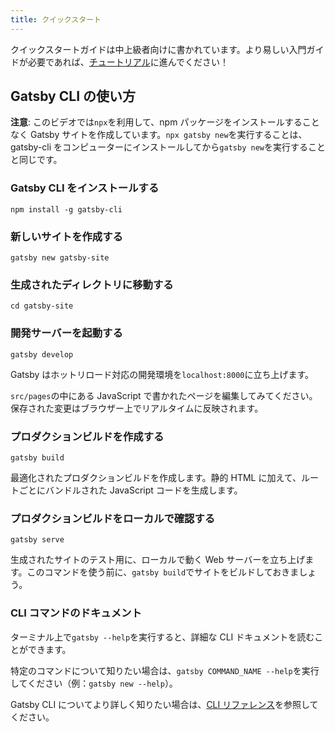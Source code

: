 ```yaml
---
title: クイックスタート
---
```


クイックスタートガイドは中上級者向けに書かれています。より易しい入門ガイドが必要であれば、[チュートリアル](/tutorial/)に進んでください！

## Gatsby CLI の使い方

<EggheadEmbed
  lessonLink="https://egghead.io/lessons/gatsby-quick-start-with-gatsby-create-develop-and-build-gatsby-sites-from-the-command-line"
  lessonTitle="Quick Start with Gatsby: Create, Develop, and Build Gatsby Sites From the Command Line"
/>

**注意**: このビデオでは`npx`を利用して、npm パッケージをインストールすることなく Gatsby サイトを作成しています。`npx gatsby new`を実行することは、gatsby-cli をコンピューターにインストールしてから`gatsby new`を実行することと同じです。

### Gatsby CLI をインストールする

```shell
npm install -g gatsby-cli
```

### 新しいサイトを作成する

```shell
gatsby new gatsby-site
```

### 生成されたディレクトリに移動する

```shell
cd gatsby-site
```

### 開発サーバーを起動する

```shell
gatsby develop
```

Gatsby はホットリロード対応の開発環境を`localhost:8000`に立ち上げます。

`src/pages`の中にある JavaScript で書かれたページを編集してみてください。保存された変更はブラウザー上でリアルタイムに反映されます。

### プロダクションビルドを作成する

```shell
gatsby build
```

最適化されたプロダクションビルドを作成します。静的 HTML に加えて、ルートごとにバンドルされた JavaScript コードを生成します。

### プロダクションビルドをローカルで確認する

```shell
gatsby serve
```

生成されたサイトのテスト用に、ローカルで動く Web サーバーを立ち上げます。このコマンドを使う前に、`gatsby build`でサイトをビルドしておきましょう。

### CLI コマンドのドキュメント

ターミナル上で`gatsby --help`を実行すると、詳細な CLI ドキュメントを読むことができます。

特定のコマンドについて知りたい場合は、`gatsby COMMAND_NAME --help`を実行してください（例：`gatsby new --help`）。

Gatsby CLI についてより詳しく知りたい場合は、[CLI リファレンス](/docs/gatsby-cli/)を参照してください。
